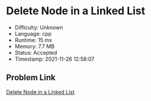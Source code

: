 # Delete Node in a Linked List

- Difficulty: Unknown
- Language: cpp
- Runtime: 15 ms
- Memory: 7.7 MB
- Status: Accepted
- Timestamp: 2021-11-26 12:58:07

## Problem Link
[Delete Node in a Linked List](https://leetcode.com/problems/delete-node-in-a-linked-list)

